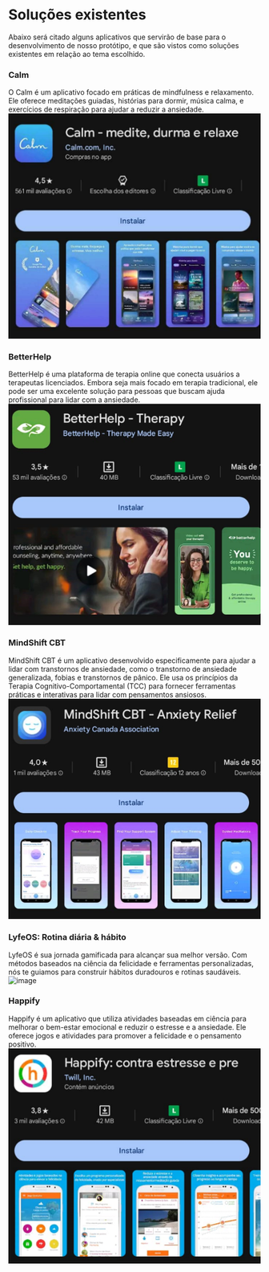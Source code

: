 # Soluções existentes
Abaixo será citado alguns aplicativos que servirão de base para o desenvolvimento de nosso protótipo, e que são vistos como soluções existentes em relação ao tema escolhido.
### Calm
O Calm é um aplicativo focado em práticas de mindfulness e relaxamento. Ele oferece meditações guiadas, histórias para dormir, música calma, e exercícios de respiração para ajudar a reduzir a ansiedade.
![image](https://github.com/Ghostdoce/IHC2/blob/442708915abd2fb197a182353d4e3de8f442f174/docs/1.%20Proposta/images/Captura%20de%20tela%202024-11-06%20155758.png)

### BetterHelp
BetterHelp é uma plataforma de terapia online que conecta usuários a terapeutas licenciados. Embora seja mais focado em terapia tradicional, ele pode ser uma excelente solução para pessoas que buscam ajuda profissional para lidar com a ansiedade.
![image](https://github.com/Ghostdoce/IHC2/blob/6e9899a1dbe1ebed1bd5d24f93cb0ed2f437f35a/docs/1.%20Proposta/images/better.jpg)

### MindShift CBT
MindShift CBT é um aplicativo desenvolvido especificamente para ajudar a lidar com transtornos de ansiedade, como o transtorno de ansiedade generalizada, fobias e transtornos de pânico. Ele usa os princípios da Terapia Cognitivo-Comportamental (TCC) para fornecer ferramentas práticas e interativas para lidar com pensamentos ansiosos.
![image](https://github.com/Ghostdoce/IHC2/blob/a3658f7d296020fc476c8ba0ec6f738d07d097c4/docs/1.%20Proposta/images/Captura%20de%20tela%202024-11-06%20155842.png)

### LyfeOS: Rotina diária & hábito
LyfeOS é sua jornada gamificada para alcançar sua melhor versão. Com métodos baseados na ciência da felicidade e ferramentas personalizadas, nós te guiamos para construir hábitos duradouros e rotinas saudáveis.
![image](https://github.com/user-attachments/assets/b6ba729e-8618-4661-9e2b-1712e4a96b20)

### Happify
Happify é um aplicativo que utiliza atividades baseadas em ciência para melhorar o bem-estar emocional e reduzir o estresse e a ansiedade. Ele oferece jogos e atividades para promover a felicidade e o pensamento positivo.
![image](https://github.com/Ghostdoce/IHC2/blob/29e75c1a05c017ced1473dae8dfb0efb9d275d57/docs/1.%20Proposta/images/Captura%20de%20tela%202024-11-06%20155857.png)
